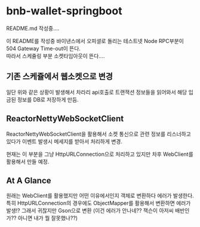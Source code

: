 # bnb-wallet-springboot

README.md 작성중....

이 README를 작성중 바이낸스에서 오피셜로 돌리는 테스트넷 Node RPC부분이 504 Gateway Time-out이 뜬다.    
따라서 스케쥴링 부분 소켓타임아웃이 뜬다....

## 기존 스케쥴에서 웹소켓으로 변경

일단 위와 같은 상황이 발생해서 차라리 api호출로 트랜잭션 정보들을 읽어와서 해당 입금된 정보를 DB로 저장하게 만듬.

## ReactorNettyWebSocketClient

ReactorNettyWebSocketClient을 활용해서 소켓 통신으로 관련 정보를 리스너하고 있다가 이벤트 발생시 메세지를 받아서 처리하게 변경.

현재는 이 부분을 그냥 HttpURLConnection으로 처리하고 있지만 차후 WebClient를 활용해서 만들 예정.


## At A Glance

원래는 WebClient를 활용했지만 어떤 이유에서인지 객체로 변환하다 에러가 발생한다.
특히 HttpURLConnection의 경우에도 ObjectMapper를 활용해서 변환하면 에러가 발생!?
그래서 귀찮지만 Gson으로 변환 (이건 에러가 안나네?? 잭슨이 아저씨 배반인가?? 아니면 내가 뭘 잘못했나??)
